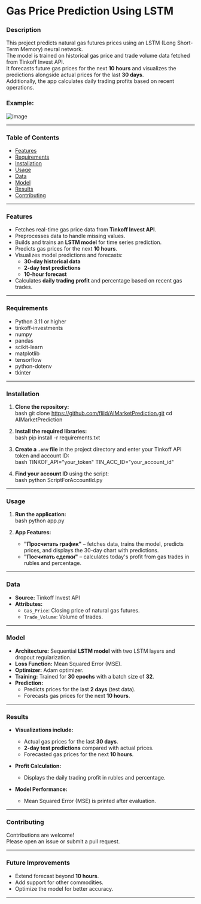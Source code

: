 # Gas Price Prediction Using LSTM

### Description
This project predicts natural gas futures prices using an LSTM (Long Short-Term Memory) neural network.  
The model is trained on historical gas price and trade volume data fetched from Tinkoff Invest API.  
It forecasts future gas prices for the next **10 hours** and visualizes the predictions alongside actual prices for the last **30 days**.  
Additionally, the app calculates daily trading profits based on recent operations.

### Example:
![image](https://github.com/user-attachments/assets/f3d5d168-e226-43ff-b0f5-1e17bf9b31a9)

---

### Table of Contents

- [Features](#features)  
- [Requirements](#requirements)  
- [Installation](#installation)  
- [Usage](#usage)  
- [Data](#data)  
- [Model](#model)  
- [Results](#results)  
- [Contributing](#contributing)  

---

### Features

- Fetches real-time gas price data from **Tinkoff Invest API**.  
- Preprocesses data to handle missing values.  
- Builds and trains an **LSTM model** for time series prediction.  
- Predicts gas prices for the next **10 hours**.  
- Visualizes model predictions and forecasts:  
  - **30-day historical data**  
  - **2-day test predictions**  
  - **10-hour forecast**  
- Calculates **daily trading profit** and percentage based on recent gas trades.

---

### Requirements

- Python 3.11 or higher  
- tinkoff-investments  
- numpy  
- pandas  
- scikit-learn  
- matplotlib  
- tensorflow  
- python-dotenv  
- tkinter  

---

### Installation

1. **Clone the repository:**  
bash
git clone https://github.com/flild/AIMarketPrediction.git
cd AIMarketPrediction


2. **Install the required libraries:**  
bash
pip install -r requirements.txt


3. **Create a `.env` file** in the project directory and enter your Tinkoff API token and account ID:  
bash
TINKOF_API="your_token"
TIN_ACC_ID="your_account_id"


4. **Find your account ID** using the script:  
bash
python ScriptForAccountId.py


---

### Usage

1. **Run the application:**  
bash
python app.py


2. **App Features:**  
   - **"Просчитать график"** – fetches data, trains the model, predicts prices, and displays the 30-day chart with predictions.  
   - **"Посчитать сделки"** – calculates today's profit from gas trades in rubles and percentage.

---

### Data

- **Source:** Tinkoff Invest API  
- **Attributes:**  
  - `Gas_Price`: Closing price of natural gas futures.  
  - `Trade_Volume`: Volume of trades.  

---

### Model

- **Architecture:** Sequential **LSTM model** with two LSTM layers and dropout regularization.  
- **Loss Function:** Mean Squared Error (MSE).  
- **Optimizer:** Adam optimizer.  
- **Training:** Trained for **30 epochs** with a batch size of **32**.  
- **Prediction:**  
  - Predicts prices for the last **2 days** (test data).  
  - Forecasts gas prices for the next **10 hours**.  

---

### Results

- **Visualizations include:**  
  - Actual gas prices for the last **30 days**.  
  - **2-day test predictions** compared with actual prices.  
  - Forecasted gas prices for the next **10 hours**.  

- **Profit Calculation:**  
  - Displays the daily trading profit in rubles and percentage.  

- **Model Performance:**  
  - Mean Squared Error (MSE) is printed after evaluation.

---

### Contributing

Contributions are welcome!  
Please open an issue or submit a pull request.

---

### Future Improvements

- Extend forecast beyond **10 hours**.  
- Add support for other commodities.  
- Optimize the model for better accuracy.


---
